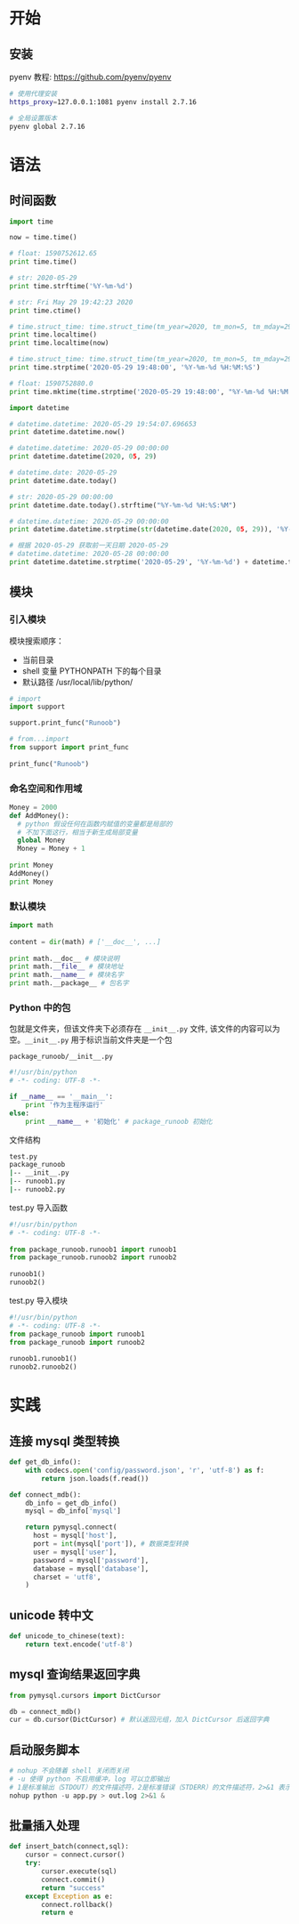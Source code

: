 # 开始

## 安装

pyenv 教程: https://github.com/pyenv/pyenv

```sh
# 使用代理安装
https_proxy=127.0.0.1:1081 pyenv install 2.7.16

# 全局设置版本
pyenv global 2.7.16
```

# 语法

## 时间函数

```py
import time

now = time.time()

# float: 1590752612.65
print time.time()

# str: 2020-05-29
print time.strftime('%Y-%m-%d')

# str: Fri May 29 19:42:23 2020
print time.ctime() 

# time.struct_time: time.struct_time(tm_year=2020, tm_mon=5, tm_mday=29, tm_hour=19, tm_min=45, tm_sec=6, tm_wday=4, tm_yday=150, tm_isdst=0)
print time.localtime()
print time.localtime(now)

# time.struct_time: time.struct_time(tm_year=2020, tm_mon=5, tm_mday=29, tm_hour=19, tm_min=45, tm_sec=6, tm_wday=4, tm_yday=150, tm_isdst=0)
print time.strptime('2020-05-29 19:48:00', '%Y-%m-%d %H:%M:%S')

# float: 1590752880.0
print time.mktime(time.strptime('2020-05-29 19:48:00', "%Y-%m-%d %H:%M:%S"))

import datetime

# datetime.datetime: 2020-05-29 19:54:07.696653
print datetime.datetime.now()

# datetime.datetime: 2020-05-29 00:00:00
print datetime.datetime(2020, 05, 29)

# datetime.date: 2020-05-29
print datetime.date.today()

# str: 2020-05-29 00:00:00
print datetime.date.today().strftime("%Y-%m-%d %H:%S:%M")

# datetime.datetime: 2020-05-29 00:00:00
print datetime.datetime.strptime(str(datetime.date(2020, 05, 29)), '%Y-%m-%d')

# 根据 2020-05-29 获取前一天日期 2020-05-29
# datetime.datetime: 2020-05-28 00:00:00
print datetime.datetime.strptime('2020-05-29', '%Y-%m-%d') + datetime.timedelta(days=-1)
```

## 模块

### 引入模块

模块搜索顺序：

- 当前目录
- shell 变量 PYTHONPATH 下的每个目录
- 默认路径 /usr/local/lib/python/

```py
# import
import support

support.print_func("Runoob")
```

```py
# from...import
from support import print_func
 
print_func("Runoob")
```

### 命名空间和作用域

```py
Money = 2000
def AddMoney():
  # python 假设任何在函数内赋值的变量都是局部的
  # 不加下面这行，相当于新生成局部变量
  global Money
  Money = Money + 1
 
print Money
AddMoney()
print Money
```

### 默认模块

```py
import math
 
content = dir(math) # ['__doc__', ...]
 
print math.__doc__ # 模块说明
print math.__file__ # 模块地址
print math.__name__ # 模块名字
print math.__package__ # 包名字
```

### Python 中的包

包就是文件夹，但该文件夹下必须存在 `__init__.py` 文件, 该文件的内容可以为空。`__init__.py` 用于标识当前文件夹是一个包

`package_runoob/__init__.py`

```py
#!/usr/bin/python
# -*- coding: UTF-8 -*-

if __name__ == '__main__':
    print '作为主程序运行'
else:
    print __name__ + '初始化' # package_runoob 初始化
```

文件结构

```sh
test.py
package_runoob
|-- __init__.py
|-- runoob1.py
|-- runoob2.py
```

test.py 导入函数

```py
#!/usr/bin/python
# -*- coding: UTF-8 -*-
 
from package_runoob.runoob1 import runoob1
from package_runoob.runoob2 import runoob2
 
runoob1()
runoob2()
```

test.py 导入模块

```py
#!/usr/bin/python
# -*- coding: UTF-8 -*-
from package_runoob import runoob1
from package_runoob import runoob2
 
runoob1.runoob1()
runoob2.runoob2()
```

# 实践

## 连接 mysql 类型转换

```py
def get_db_info(): 
    with codecs.open('config/password.json', 'r', 'utf-8') as f:
        return json.loads(f.read())

def connect_mdb():
    db_info = get_db_info()
    mysql = db_info['mysql']

    return pymysql.connect(
      host = mysql['host'],
      port = int(mysql['port']), # 数据类型转换
      user = mysql['user'],
      password = mysql['password'],
      database = mysql['database'],
      charset = 'utf8',
    )
```

## unicode 转中文

```py
def unicode_to_chinese(text):
    return text.encode('utf-8')
```

## mysql 查询结果返回字典

```py
from pymysql.cursors import DictCursor

db = connect_mdb()
cur = db.cursor(DictCursor) # 默认返回元组，加入 DictCursor 后返回字典
```

## 启动服务脚本

```py
# nohup 不会随着 shell 关闭而关闭
# -u 使得 python 不启用缓冲，log 可以立即输出
# 1是标准输出（STDOUT）的文件描述符，2是标准错误（STDERR）的文件描述符，2>&1 表示把标准错误重定向到标准输出
nohup python -u app.py > out.log 2>&1 &
```

## 批量插入处理

```py
def insert_batch(connect,sql):
    cursor = connect.cursor()
    try:
        cursor.execute(sql)
        connect.commit()
        return "success"
    except Exception as e:
        connect.rollback()
        return e
```